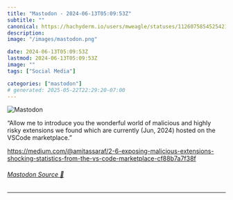 ```yaml
---
title: "Mastodon - 2024-06-13T05:09:53Z"
subtitle: ""
canonical: https://hachyderm.io/users/mweagle/statuses/112607585452542137
description:
image: "/images/mastodon.png"

date: 2024-06-13T05:09:53Z
lastmod: 2024-06-13T05:09:53Z
image: ""
tags: ["Social Media"]

categories: ["mastodon"]
# generated: 2025-05-22T22:29:20-07:00
---
```

![Mastodon](/images/mastodon.png)

<p>“Allow me to introduce you the wonderful world of malicious and highly risky extensions we found which are currently (Jun, 2024) hosted on the VSCode marketplace.”</p><p><a href="https://medium.com/@amitassaraf/2-6-exposing-malicious-extensions-shocking-statistics-from-the-vs-code-marketplace-cf88b7a7f38f" target="_blank" rel="nofollow noopener noreferrer" translate="no"><span class="invisible">https://</span><span class="ellipsis">medium.com/@amitassaraf/2-6-ex</span><span class="invisible">posing-malicious-extensions-shocking-statistics-from-the-vs-code-marketplace-cf88b7a7f38f</span></a></p>


###### [Mastodon Source 🐘](https://hachyderm.io/@mweagle/112607585452542137)

___
